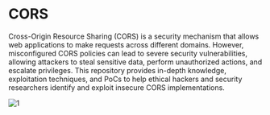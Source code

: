 # CORS
Cross-Origin Resource Sharing (CORS) is a security mechanism that allows web applications to make requests across different domains. However, misconfigured CORS policies can lead to severe security vulnerabilities, allowing attackers to steal sensitive data, perform unauthorized actions, and escalate privileges.
This repository provides in-depth knowledge, exploitation techniques, and PoCs to help ethical hackers and security researchers identify and exploit insecure CORS implementations.



![1](https://github.com/user-attachments/assets/ec2a819a-5fdf-4427-850e-276b262150f9)
